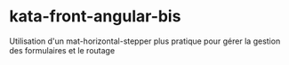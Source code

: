 # kata-front-angular-bis
Utilisation d'un mat-horizontal-stepper plus pratique pour gérer la gestion des formulaires et le routage
